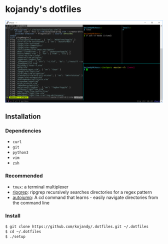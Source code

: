 # kojandy's dotfiles

![Screenshot](screenshot.png)

## Installation
### Dependencies
- `curl`
- `git`
- `python3`
- `vim`
- `zsh`

### Recommended
- `tmux`: a terminal multiplexer
- [ripgrep](https://github.com/BurntSushi/ripgrep): ripgrep recursively searches directories for a regex pattern
- [autojump](https://github.com/wting/autojump): A cd command that learns - easily navigate directories from the command line

### Install
```
$ git clone https://github.com/kojandy/.dotfiles.git ~/.dotfiles
$ cd ~/.dotfiles
$ ./setup
```

